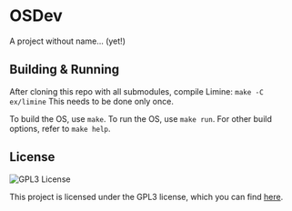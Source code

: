 # OSDev

A project without name... (yet!)

## Building & Running

After cloning this repo with all submodules, compile Limine: `make -C ex/limine`
This needs to be done only once.

To build the OS, use `make`.
To run the OS, use `make run`.
For other build options, refer to `make help`.

## License

![GPL3 License](https://www.gnu.org/graphics/gplv3-with-text-136x68.png)

This project is licensed under the GPL3 license, which you can find [here](LICENSE.md).